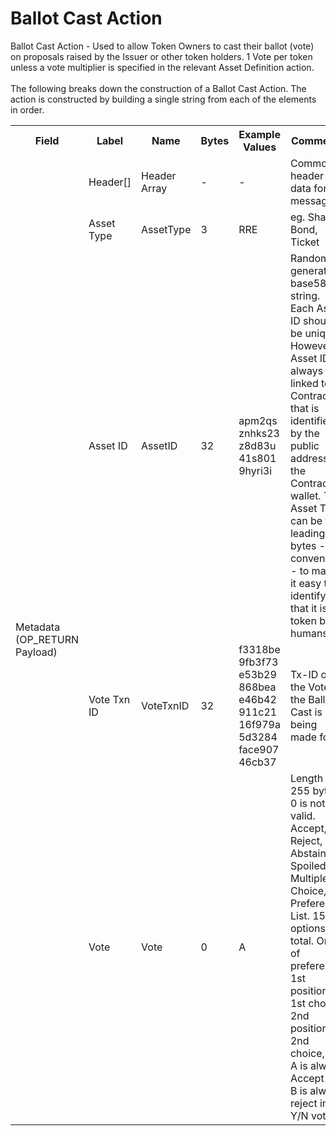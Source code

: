 
<html>
    <head>
        <link rel="stylesheet" href="css/style.css">
        <H1>Ballot Cast Action</H1>
        <p>
        Ballot Cast Action -  Used to allow Token Owners to cast their ballot (vote) on proposals raised by the Issuer or other token holders. 1 Vote per token unless a vote multiplier is specified in the relevant Asset Definition action.<br><br>
        The following breaks down the construction of a Ballot Cast Action. The action is constructed by building a single string from each of the elements in order.
        </p>
    </head>
    <div class="ritz grid-container" dir="ltr">
        <body>
            <table class="waffle" cellspacing="0" cellpadding="0" table-layout=fixed width=100%>
                 <tr style='height:19px;'>
                    <th style="width:6%" class="s0">Field</th>
                       <th style="width:9%" class="s1">Label</th>
                    <th style="width:9%" class="s1">Name</th>
                    <th style="width:2%" class="s1">Bytes</th>
                    <th style="width:29%" class="s1">Example Values</th>
                    <th style="width:26%" class="s1">Comments</th>
                    <th style="width:5%" class="s1">Data Type</th>
                    <th style="width:14%" class="s2">Amendment Restrictions</th>
                </tr>
                <tr>
                    <td class="s5" rowspan="5">Metadata (OP_RETURN Payload)</td>
                    <td class="g6">Header[]</td>
                    <td class="g6">Header Array</td>
                    <td class="g6">-</td>
                    <td class="g6">-</td>
                    <td class="g6">Common header data for all messages</td>
                    <td class="g6">Header</td>
                    <td class="g7"></td>
                </tr>
                    <tr>
                    <td class="g10">Asset Type</td>
                    <td class="g10">AssetType</td>
                    <td class="g10">3</td>
                    <td class="g10" style="word-break:break-all">RRE</td>
                    <td class="g10">eg. Share, Bond, Ticket</td>
                    <td class="g10">string</td>
                    <td class="g11"></td>
                </tr>                <tr>
                    <td class="g10">Asset ID</td>
                    <td class="g10">AssetID</td>
                    <td class="g10">32</td>
                    <td class="g10" style="word-break:break-all">apm2qsznhks23z8d83u41s8019hyri3i</td>
                    <td class="g10">Randomly generated base58 string.  Each Asset ID should be unique.  However, a Asset ID is always linked to a Contract that is identified by the public address of the Contract wallet. The Asset Type can be the leading bytes - a convention - to make it easy to identify that it is a token by humans.</td>
                    <td class="g10">string</td>
                    <td class="g11"></td>
                </tr>                <tr>
                    <td class="g10">Vote Txn ID</td>
                    <td class="g10">VoteTxnID</td>
                    <td class="g10">32</td>
                    <td class="g10" style="word-break:break-all">f3318be9fb3f73e53b29868beae46b42911c2116f979a5d3284face90746cb37</td>
                    <td class="g10">Tx-ID of the Vote the Ballot Cast is being made for.</td>
                    <td class="g10">sha256</td>
                    <td class="g11"></td>
                </tr>                <tr>
                    <td class="g10">Vote</td>
                    <td class="g10">Vote</td>
                    <td class="g10">0</td>
                    <td class="g10" style="word-break:break-all">A</td>
                    <td class="g10">Length 1-255 bytes. 0 is not valid. Accept, Reject, Abstain, Spoiled, Multiple Choice, or Preference List. 15 options total. Order of preference.  1st position = 1st choice. 2nd position = 2nd choice, etc.  A is always Accept and B is always reject in a Y/N votes.</td>
                    <td class="g10">nvarchar8</td>
                    <td class="g11"></td>
                </tr>
            </table>
        </body>
    </div>
</html>